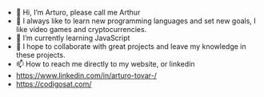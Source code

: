 - 👋 Hi, I’m Arturo, please call me Arthur
- 👀 I always like to learn new programming languages and set new goals, I like video games and cryptocurrencies.
- 🌱 I’m currently learning JavaScript
- 💞️ I hope to collaborate with great projects and leave my knowledge in these projects.
- 📫 How to reach me directly to my website, or linkedin
- https://www.linkedin.com/in/arturo-tovar-/
- https://codigosat.com/


<!---
arthurcodigosat/arthurcodigosat is a ✨ special ✨ repository because its `README.md` (this file) appears on your GitHub profile.
You can click the Preview link to take a look at your changes.
--->
